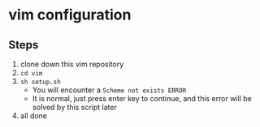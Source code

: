 # vim configuration

## Steps
1. clone down this vim repository
2. `cd vim`
3. `sh setup.sh`
    - You will encounter a `Scheme not exists ERROR`
    - It is normal, just press enter key to continue, and this error will be solved by this script later
4. all done
